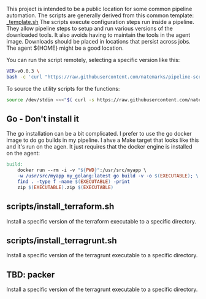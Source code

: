 This project is intended to be a public location for some common pipeline automation. The scripts are generally derived from this common template: [_template.sh](https://gist.github.com/natemarks/aebb7e84010d4bc37270d554106cb38b) The scripts execute configuration steps run inside a pipeline.  They allow pipeline steps to setup and run various versions of the downloaded tools. It also avoids having to maintain the tools in the agent image. Downloads should be placed in locations that persist across jobs.  The agent ${HOME} might be a good location.

You can run the script remotely, selecting a specific version like this:
```bash
VER=v0.0.3 \
bash -c 'curl "https://raw.githubusercontent.com/natemarks/pipeline-scripts/${VER}/scripts/install_terraform.sh" | bash -s --  -d build/terraform -r 1.0.4'
```
To source the utility scripts for the functions:
```bash
source /dev/stdin <<<"$( curl -s https://raw.githubusercontent.com/natemarks/pipeline-scripts/${PS_VER}/scripts/utility.sh )"
```
## Go  - Don't install it
The go installation can be a bit complicated.  I prefer to use the go docker image to do go builds in my pipeline.  I ahve a Make target that looks like this and it's run on the agen. It just requires that the docker engine is installed on the agent:

```makefile
build:
	docker run --rm -i -v "${PWD}":/usr/src/myapp \
	-w /usr/src/myapp my_golang:latest go build -v -o $(EXECUTABLE); \
	find . -type f -name $(EXECUTABLE) -print
	zip $(EXECUTABLE).zip $(EXECUTABLE)
```

## scripts/install_terraform.sh
Install a specific version of the terraform executable to a specific directory.


## scripts/install_terragrunt.sh
Install a specific version of the terragrunt executable to a specific directory. 


## TBD: packer
Install a specific version of the terragrunt executable to a specific directory. 

